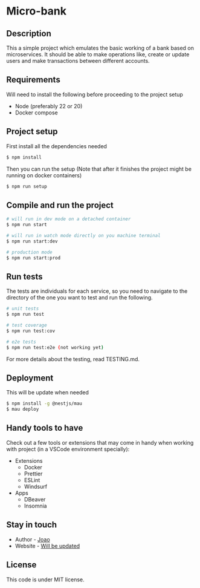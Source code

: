 # Micro-bank

## Description

This a simple project which emulates the basic working of a bank based on microservices.
It should be able to make operations like, create or update users and make transactions between different accounts.

## Requirements

Will need to install the following before proceeding to the project setup

- Node (preferably 22 or 20)
- Docker compose

## Project setup

First install all the dependencies needed

```bash
$ npm install
```

Then you can run the setup (Note that after it finishes the project might be running on docker containers)

```bash
$ npm run setup
```

## Compile and run the project

```bash
# will run in dev mode on a detached container
$ npm run start

# will run in watch mode directly on you machine terminal
$ npm run start:dev

# production mode
$ npm run start:prod
```

## Run tests

The tests are individuals for each service, so you need to navigate to the directory of the one you want to test and run the following.

```bash
# unit tests
$ npm run test

# test coverage
$ npm run test:cov

# e2e tests
$ npm run test:e2e (not working yet)
```

For more details about the testing, read TESTING.md.

## Deployment

This will be update when needed

```bash
$ npm install -g @nestjs/mau
$ mau deploy
```

## Handy tools to have

Check out a few tools or extensions that may come in handy when working with project (in a VSCode environment specially):

- Extensions
  - Docker
  - Prettier
  - ESLint
  - Windsurf
- Apps
  - DBeaver
  - Insomnia

## Stay in touch

- Author - [Joao](https://github.com/joanun3s2)
- Website - [Will be updated](Limatecnologia.com)

## License

This code is under MIT license.
